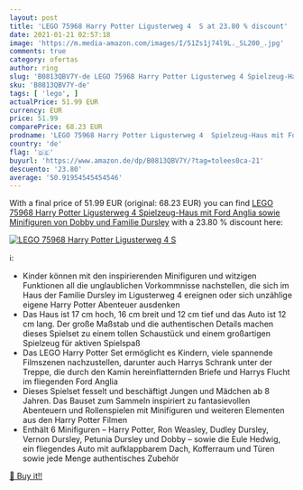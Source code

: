 ```yaml
---
layout: post
title: 'LEGO 75968 Harry Potter Ligusterweg 4  S at 23.80 % discount'
date: 2021-01-21 02:57:18
image: 'https://m.media-amazon.com/images/I/51Zs1j74l9L._SL200_.jpg'
comments: true
category: ofertas
author: ring
slug: 'B0813QBV7Y-de LEGO 75968 Harry Potter Ligusterweg 4 Spielzeug-Haus mit...'
sku: 'B0813QBV7Y-de'
tags: [ 'lego', ]
actualPrice: 51.99 EUR
currency: EUR
price: 51.99
comparePrice: 68.23 EUR
prodname: 'LEGO 75968 Harry Potter Ligusterweg 4  Spielzeug-Haus mit Ford Anglia sowie Minifiguren von Dobby und Familie Dursley'
country: 'de'
flag: '🇩🇪'
buyurl: 'https://www.amazon.de/dp/B0813QBV7Y/?tag=tolees0ca-21'
descuento: '23.80'
average: '50.91954545454546'
---
```


With a final price of 51.99 EUR (original: 68.23 EUR) you can find [LEGO 75968 Harry Potter Ligusterweg 4  Spielzeug-Haus mit Ford Anglia sowie Minifiguren von Dobby und Familie Dursley](https://www.amazon.de/dp/B0813QBV7Y/?tag=tolees0ca-21) with a  23.80 % discount here:

[![LEGO 75968 Harry Potter Ligusterweg 4  S](https://m.media-amazon.com/images/I/51Zs1j74l9L._SL200_.jpg)](https://www.amazon.de/dp/B0813QBV7Y/?tag=tolees0ca-21)

ℹ️:

- Kinder können mit den inspirierenden Minifiguren und witzigen Funktionen all die unglaublichen Vorkommnisse nachstellen, die sich im Haus der Familie Dursley im Ligusterweg 4 ereignen oder sich unzählige eigene Harry Potter Abenteuer ausdenken
- Das Haus ist 17 cm hoch, 16 cm breit und 12 cm tief und das Auto ist 12 cm lang. Der große Maßstab und die authentischen Details machen dieses Spielset zu einem tollen Schaustück und einem großartigen Spielzeug für aktiven Spielspaß
- Das LEGO Harry Potter Set ermöglicht es Kindern, viele spannende Filmszenen nachzustellen, darunter auch Harrys Schrank unter der Treppe, die durch den Kamin hereinflatternden Briefe und Harrys Flucht im fliegenden Ford Anglia
- Dieses Spielset fesselt und beschäftigt Jungen und Mädchen ab 8 Jahren. Das Bauset zum Sammeln inspiriert zu fantasievollen Abenteuern und Rollenspielen mit Minifiguren und weiteren Elementen aus den Harry Potter Filmen
- Enthält 6 Minifiguren – Harry Potter, Ron Weasley, Dudley Dursley, Vernon Dursley, Petunia Dursley und Dobby – sowie die Eule Hedwig, ein fliegendes Auto mit aufklappbarem Dach, Kofferraum und Türen sowie jede Menge authentisches Zubehör

[🛒 Buy it!!](https://www.amazon.de/dp/B0813QBV7Y/?tag=tolees0ca-21)
